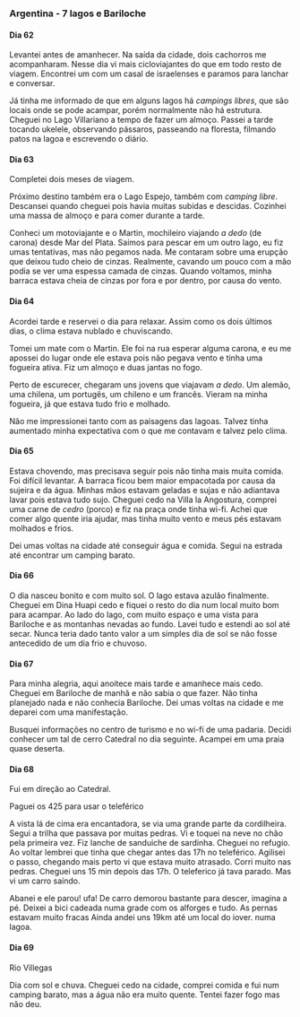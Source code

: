 

### Argentina - 7 lagos e Bariloche

#### Dia 62

Levantei antes de amanhecer.
Na saída da cidade, dois cachorros me acompanharam.
Nesse dia vi mais cicloviajantes do que em todo resto de viagem.
Encontrei um com um casal de israelenses e paramos para lanchar e conversar.

Já tinha me informado de que em alguns lagos há *campings libres*, que são locais onde se pode acampar, porém normalmente não há estrutura.
Cheguei no Lago Villariano a tempo de fazer um almoço.
Passei a tarde tocando ukelele, observando pássaros, passeando na floresta, filmando patos na lagoa e escrevendo o diário.

#### Dia 63

Completei dois meses de viagem.

Próximo destino também era o Lago Espejo, também com *camping libre*.
Descansei quando cheguei pois havia muitas subidas e descidas.
Cozinhei uma massa de almoço e para comer durante a tarde.

Conheci um motoviajante e o Martin, mochileiro viajando *a dedo* (de carona) desde Mar del Plata.
Saímos para pescar em um outro lago, eu fiz umas tentativas, mas não pegamos nada.
Me contaram sobre uma erupção que deixou tudo cheio de cinzas.
Realmente, cavando um pouco com a mão podia se ver uma espessa camada de cinzas.
Quando voltamos, minha barraca estava cheia de cinzas por fora e por dentro, por causa do vento.

#### Dia 64

Acordei tarde e reservei o dia para relaxar.
Assim como os dois últimos dias, o clima estava nublado e chuviscando.

Tomei um mate com o Martin.
Ele foi na rua esperar alguma carona, e eu me apossei do lugar onde ele estava pois não pegava vento e tinha uma fogueira ativa.
Fiz um almoço e duas jantas no fogo.

Perto de escurecer, chegaram uns jovens que viajavam *a dedo*.
Um alemão, uma chilena, um portugês, um chileno e um francês. 
Vieram na minha fogueira, já que estava tudo frio e molhado.

Não me impressionei tanto com as paisagens das lagoas.
Talvez tinha aumentado minha expectativa com o que me contavam e talvez pelo clima.

#### Dia 65

Estava chovendo, mas precisava seguir pois não tinha mais muita comida.
Foi difícil levantar.
A barraca ficou bem maior empacotada por causa da sujeira e da água.
Minhas mãos estavam geladas e sujas e não adiantava lavar pois estava tudo sujo.
Cheguei cedo na Villa la Angostura, comprei uma carne de *cedro* (porco) e fiz na praça onde tinha wi-fi.
Achei que comer algo quente iria ajudar, mas tinha muito vento e meus pés estavam molhados e frios.

Dei umas voltas na cidade até conseguir água e comida.
Segui na estrada até encontrar um camping barato.

#### Dia 66

O dia nasceu bonito e com muito sol.
O lago estava azulão finalmente.
Cheguei em Dina Huapi cedo e fiquei o resto do dia num local muito bom para acampar.
Ao lado do lago, com muito espaço e uma vista para Bariloche e as montanhas nevadas ao fundo.
Lavei tudo e estendi ao sol até secar.
Nunca teria dado tanto valor a um simples dia de sol se não fosse antecedido de um dia frio e chuvoso.

#### Dia 67

Para minha alegria, aqui anoitece mais tarde e amanhece mais cedo.
Cheguei em Bariloche de manhã e não sabia o que fazer.
Não tinha planejado nada e não conhecia Bariloche.
Dei umas voltas na cidade e me deparei com uma manifestação.

Busquei informações no centro de turismo e no wi-fi de uma padaria.
Decidi conhecer um tal de cerro Catedral no dia seguinte.
Acampei em uma praia quase deserta.

#### Dia 68

Fui em direção ao Catedral.

Paguei os 425 para usar o teleférico

A vista lá de cima era encantadora, se via uma grande parte da cordilheira.
Segui a trilha que passava por muitas pedras.
Vi e toquei na neve no chão pela primeira vez.
Fiz lanche de sanduiche de sardinha.
Cheguei no refugio.
Ao voltar lembrei que tinha que chegar antes das 17h no teleférico.
Agilisei o passo, chegando mais perto vi que estava muito atrasado.
Corri muito nas pedras.
Cheguei uns 15 min depois das 17h. O teleferico já tava parado.
Mas vi um carro saíndo.

Abanei e ele parou! ufa!
De carro demorou bastante para descer, imagina a pé.
Deixei a bici cadeada numa grade com os alforges e tudo.
As pernas estavam muito fracas
Ainda andei uns 19km até um local do iover. numa lagoa.

#### Dia 69

Rio Villegas

Dia com sol e chuva.
Cheguei cedo na cidade, comprei comida e fui num camping barato, mas a água não era muito quente.
Tentei fazer fogo mas não deu.

